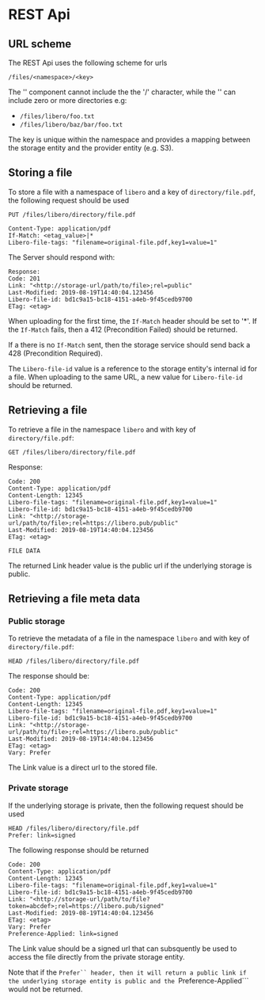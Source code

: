 # REST Api

## URL scheme

The REST Api uses the following scheme for urls

``` /files/<namespace>/<key> ```

The '<namespace>' component cannot include the the '/' character, while the '<key>' can include zero
or more directories e.g:
* ``` /files/libero/foo.txt ```
* ``` /files/libero/baz/bar/foo.txt ```

The key is unique within the namespace and provides a mapping between the storage entity and the provider entity (e.g. S3).

## Storing a file

To store a file with a namespace of ```libero``` and a key of ```directory/file.pdf```, the following request should be
used

```
PUT /files/libero/directory/file.pdf

Content-Type: application/pdf
If-Match: <etag_value>|*
Libero-file-tags: "filename=original-file.pdf,key1=value=1"
```

The Server should respond with:

```
Response:
Code: 201
Link: "<http://storage-url/path/to/file>;rel=public"
Last-Modified: 2019-08-19T14:40:04.123456
Libero-file-id: bd1c9a15-bc18-4151-a4eb-9f45cedb9700
ETag: <etag>
```

When uploading for the first time, the ```If-Match``` header should be set to '*'. If the ```If-Match``` fails,
then a 412 (Precondition Failed) should be returned.

If a there is no ```If-Match``` sent, then the storage service should send back a 428 (Precondition Required).

The ```Libero-file-id``` value is a reference to the storage entity's internal id for a file. When uploading to the
same URL, a new value for ```Libero-file-id``` should be returned.

## Retrieving a file

To retrieve a file in the namespace ```libero``` and with key of ```directory/file.pdf```:

```
GET /files/libero/directory/file.pdf
```

Response:
```
Code: 200
Content-Type: application/pdf
Content-Length: 12345
Libero-file-tags: "filename=original-file.pdf,key1=value=1"
Libero-file-id: bd1c9a15-bc18-4151-a4eb-9f45cedb9700
Link: "<http://storage-url/path/to/file>;rel=https://libero.pub/public"
Last-Modified: 2019-08-19T14:40:04.123456
ETag: <etag>

FILE DATA
```

The returned Link header value is the public url if the underlying storage is public.

## Retrieving a file meta data

### Public storage

To retrieve the metadata of a file in the namespace ```libero``` and with key of ```directory/file.pdf```:

```
HEAD /files/libero/directory/file.pdf
```

The response should be:

```
Code: 200
Content-Type: application/pdf
Content-Length: 12345
Libero-file-tags: "filename=original-file.pdf,key1=value=1"
Libero-file-id: bd1c9a15-bc18-4151-a4eb-9f45cedb9700
Link: "<http://storage-url/path/to/file>;rel=https://libero.pub/public"
Last-Modified: 2019-08-19T14:40:04.123456
ETag: <etag>
Vary: Prefer
```

The Link value is a direct url to the stored file.

### Private storage

If the underlying storage is private, then the following request should be used

```
HEAD /files/libero/directory/file.pdf
Prefer: link=signed
```

The following response should be returned
```
Code: 200
Content-Type: application/pdf
Content-Length: 12345
Libero-file-tags: "filename=original-file.pdf,key1=value=1"
Libero-file-id: bd1c9a15-bc18-4151-a4eb-9f45cedb9700
Link: "<http://storage-url/path/to/file?token=abcdef>;rel=https://libero.pub/signed"
Last-Modified: 2019-08-19T14:40:04.123456
ETag: <etag>
Vary: Prefer
Preference-Applied: link=signed
```

The Link value should be a signed url that can subsquently be used to access the file directly from
the private storage entity.

Note that if the ```Prefer`` header, then it will return a public link if the underlying storage entity
is public and the ```Preference-Applied``` would not be returned.
